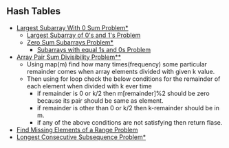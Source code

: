 ## Hash Tables
- [Largest Subarray With 0 Sum Problem*](https://practice.geeksforgeeks.org/problems/largest-subarray-with-0-sum/1)
    - [Largest Subarray of 0's and 1's Problem](https://practice.geeksforgeeks.org/problems/largest-subarray-of-0s-and-1s/1)
    - [Zero Sum Subarrays Problem*](https://practice.geeksforgeeks.org/problems/zero-sum-subarrays1825/1)
        - [Subarrays with equal 1s and 0s Problem](https://practice.geeksforgeeks.org/problems/count-subarrays-with-equal-number-of-1s-and-0s-1587115620/1#)
- [Array Pair Sum Divisibility Problem**](https://practice.geeksforgeeks.org/problems/array-pair-sum-divisibility-problem3257/1)
    - Using map(m) find how many times(frequency) some particular remainder comes when array elements divided with given k value.
    - Then using for loop check the below conditions for the remainder of each element when divided with k ever time
        - if remainder is 0 or k/2 then m[remainder]%2 should be zero because its pair should be same as element.
        - if remainder is other than 0 or k/2 then k-remainder should be in m.
        - if any of the above conditions are not satisfying then return flase.
- [Find Missing Elements of a Range Problem](https://www.geeksforgeeks.org/find-missing-elements-of-a-range/)
- [Longest Consecutive Subsequence Problem*](https://practice.geeksforgeeks.org/problems/longest-consecutive-subsequence2449/1#)